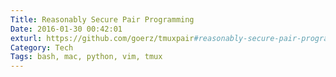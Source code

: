 ```yaml
---
Title: Reasonably Secure Pair Programming
Date: 2016-01-30 00:42:01
exturl: https://github.com/goerz/tmuxpair#reasonably-secure-pair-programming
Category: Tech
Tags: bash, mac, python, vim, tmux
---
```

